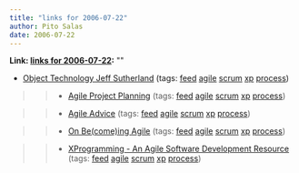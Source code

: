 ```yaml
---
title: "links for 2006-07-22"
author: Pito Salas
date: 2006-07-22
---
```


**Link: [links for 2006-07-22](None):** ""

  * [Object Technology Jeff Sutherland](<http://jeffsutherland.com/rss.xml>) (tags: [feed](<http://del.icio.us/pitosalas/feed>) [agile](<http://del.icio.us/pitosalas/agile>) [scrum](<http://del.icio.us/pitosalas/scrum>) [xp](<http://del.icio.us/pitosalas/xp>) [process](<http://del.icio.us/pitosalas/process>))
>>   * [Agile Project
Planning](<http://feeds.feedburner.com/AgileProjectPlanning>) (tags:
[feed](<http://del.icio.us/pitosalas/feed>)
[agile](<http://del.icio.us/pitosalas/agile>)
[scrum](<http://del.icio.us/pitosalas/scrum>)
[xp](<http://del.icio.us/pitosalas/xp>)
[process](<http://del.icio.us/pitosalas/process>))

>>   * [Agile Advice](<http://www.agileadvice.com/index.rdf>) (tags:
[feed](<http://del.icio.us/pitosalas/feed>)
[agile](<http://del.icio.us/pitosalas/agile>)
[scrum](<http://del.icio.us/pitosalas/scrum>)
[xp](<http://del.icio.us/pitosalas/xp>)
[process](<http://del.icio.us/pitosalas/process>))

>>   * [On Be(come)ing Agile](<http://feeds.feedburner.com/theagileblog/kvkb>)
(tags: [feed](<http://del.icio.us/pitosalas/feed>)
[agile](<http://del.icio.us/pitosalas/agile>)
[scrum](<http://del.icio.us/pitosalas/scrum>)
[xp](<http://del.icio.us/pitosalas/xp>)
[process](<http://del.icio.us/pitosalas/process>))

>>   * [XProgramming - An Agile Software Development
Resource](<http://www.xprogramming.com/feed.xml>) (tags:
[feed](<http://del.icio.us/pitosalas/feed>)
[agile](<http://del.icio.us/pitosalas/agile>)
[scrum](<http://del.icio.us/pitosalas/scrum>)
[xp](<http://del.icio.us/pitosalas/xp>)
[process](<http://del.icio.us/pitosalas/process>))

>>


